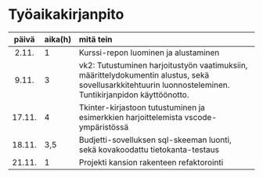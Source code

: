 # Työaikakirjanpito

| päivä | aika(h)| mitä tein  |
| :----:|:-----| :-----|
| 2.11. | 1    |  Kurssi-repon luominen ja alustaminen |
| 9.11. | 3    | vk2: Tutustuminen harjoitustyön vaatimuksiin, määrittelydokumentin alustus, sekä sovellusarkkitehtuurin luonnosteleminen. Tuntikirjanpidon käyttöönotto. |
| 17.11. | 4    |  Tkinter-kirjastoon tutustuminen ja esimerkkien harjoittelemista vscode-ympäristössä |
| 18.11. | 3,5    |  Budjetti-sovelluksen sql-skeeman luonti, sekä kovakoodattu tietokanta-testaus |
| 21.11. | 1    |  Projekti kansion rakenteen refaktorointi |